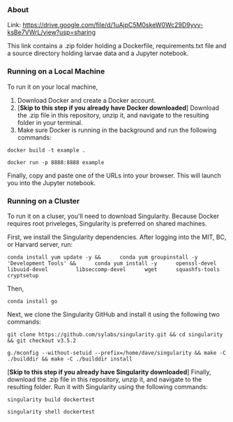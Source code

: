 ### About

Link: https://drive.google.com/file/d/1uAjpC5M0skeW0Wc29D9yvv-ksBe7VWrL/view?usp=sharing

This link contains a .zip folder holding a Dockerfile, requirements.txt file and a source directory holding larvae data and a Jupyter notebook. 

### Running on a Local Machine
To run it on your local machine, 

1. Download Docker and create a Docker account. 
2. [**Skip to this step if you already have Docker downloaded**] Download the .zip file in this repository, unzip it, and navigate to the resulting folder in your terminal. 
3. Make sure Docker is running in the background and run the following commands:

```docker build -t example .```

```docker run -p 8888:8888 example```

Finally, copy and paste one of the URLs into your browser. This will launch you into the Jupyter notebook.

### Running on a Cluster
To run it on a cluser, you'll need to download Singularity. Because Docker requires root priveleges, Singularity is preferred on shared machines. 

First, we install the Singularity dependencies. After logging into the MIT, BC, or Harvard server, run:

```conda install yum update -y &&      conda yum groupinstall -y 'Development Tools' &&      conda yum install -y      openssl-devel      libuuid-devel         libseccomp-devel      wget      squashfs-tools      cryptsetup```

Then, 

```conda install go```

Next, we clone the Singularity GitHub and install it using the following two commands:

```git clone https://github.com/sylabs/singularity.git && cd singularity && git checkout v3.5.2```

```g./mconfig --without-setuid --prefix=/home/dave/singularity && make -C ./builddir && make -C ./builddir install```

[**Skip to this step if you already have Singularity downloaded**] Finally, download the .zip file in this repository, unzip it, and navigate to the resulting folder. Run it with Singularity using the following commands:

```singularity build dockertest```

```singularity shell dockertest```
